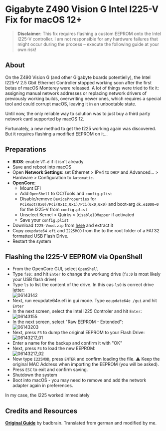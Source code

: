 # Gigabyte Z490 Vision G Intel I225-V Fix for macOS 12+
 
> **Disclaimer**: This fix requires flashing a custom EEPROM onto the Intel I225-V controller. I am not responsible for any hardware failures that might occur during the process – execute the following guide at your own risk!

## About
On the Z490 Vision G (and other Gigabyte boards potentielly), the Intel I225-V 2.5 Gbit Ethernet Controller stopped working soon after the first betas of macOS Monterey were released. A lot of things were tried to fix it: assigning manual network addresses or replacing network drivers of previously working builds, overwriting newer ones, which requires a special tool and could corrupt macOS, leaving it in an unbootable state.

Until now, the only reliable way to solution was to just buy a third party network card supported by macOS 12.

Fortunately, a new method to get the I225 working again was discovered. But it requires flashing a modified EEPROM on it…

## Preparations

- **BIOS**: enable `VT-d` if it isn't already
- Save and reboot into macOS
- Open **Network Settings**: set Ethernet > IPv4 to `DHCP` and Advanced… > Hardware > Configuration to `Automatic`.
- **OpenCore**:
	- Mount EFI
	- Add `OpenShell` to OC/Tools and `config.plist`
	- Disable/remove `DeviceProperties` for `PciRoot(0x0)/Pci(0x1C,0x1)/Pci(0x0,0x0)` and boot-arg `dk.e1000=0`  for the I225-V from `config.plist` 
	- Unselect Kernel > Quirks > `DisableIOMapper` if activated
	- Save your `config.plist`
- Download `I225-Vmod.zip` from [here](https://www.hackintosh-forum.de/forum/thread/56123-l%C3%B6sung-f%C3%BCr-i225-v-v2-problem-auf-z490-plattform-vornehmlich-gigabyte-boards-unte/) and extract it
- Copy `eeupdate64.efi` and `I225MOD` from the to the root folder of a FAT32 formatted USB Flash Drive.
- Restart the system

## Flashing the I225-V EEPROM via OpenShell	
- From the OpenCore GUI, select `OpenShell`
- Type `fs0:` and hit `Enter` to change the workung drive (`fs:0` is most likely your USB flash drive)
- Type `ls` to list the content of the drive. In this cas `ls0` is correct drive letter:</br>![06143142](https://user-images.githubusercontent.com/76865553/162020822-40ec13d1-f07d-47db-8a7a-1763763fa3c0.png)
- Next, run eeupdate64e.efi in gui mode. Type `eeupdate64e /gui` and hit `Enter`
- In the next screen, select the Intel I225 Controler and hit `Enter`:</br>![06143155](https://user-images.githubusercontent.com/76865553/162020889-a98abf45-6f58-4c96-a7d3-ffb743895b16.png)
- In the next screen, select "Raw EEPROM - Extended":</br>![06143203](https://user-images.githubusercontent.com/76865553/162020929-65ff5300-0838-4b6f-a26c-2401274b6b10.png)
- Next, press `F3` to dump the original EEPROM to your Flash Drive:</br>![06143217_01](https://user-images.githubusercontent.com/76865553/162021033-ec75129f-4f4b-48f6-8403-2fc37f75446d.png)
- Enter a name for the backup and confirm it with "OK"
- Next, press `F4` to load the new EEPROM:</br>![06143217_02](https://user-images.githubusercontent.com/76865553/162021068-d4102c40-94e8-42f5-bc83-85605019ae0c.png)
- Now type `I225MOD`, press `ENTER` and confirm loading the file. :warning: Keep the original MAC Address when importing the EEPROM (you will be asked).
-  Press `ESC` to exit and confirm saving.
-  Shutdown the system
-  Boot into macOS - you may need to remove and add the network adapter again in preferences.

In my case, the I225 worked immediately

## Credits and Resources
[**Original Guide**](https://www.hackintosh-forum.de/forum/thread/56123-l%C3%B6sung-f%C3%BCr-i225-v-v2-problem-auf-z490-plattform-vornehmlich-gigabyte-boards-unte/) by badbrain. Translated from german and modified by me.
